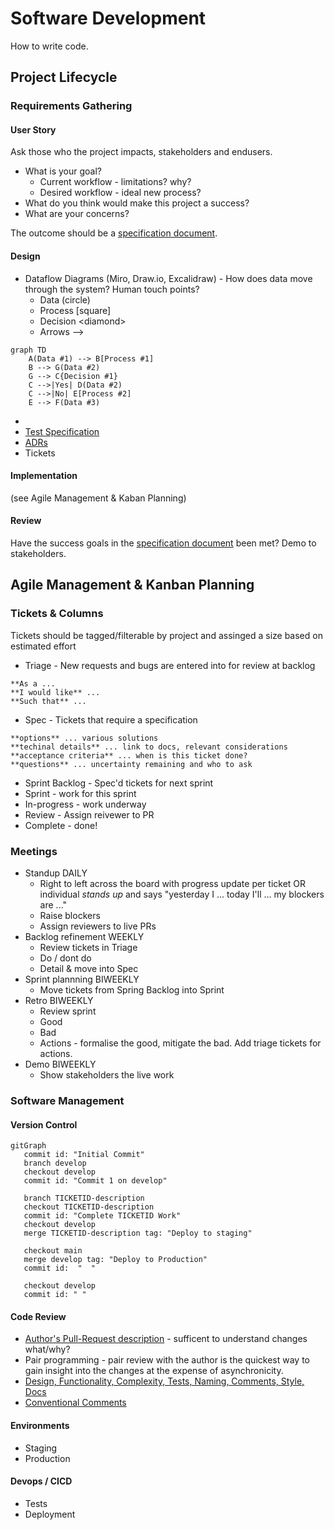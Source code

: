 # Software Development

How to write code.

## Project Lifecycle

### Requirements Gathering

#### User Story

Ask those who the project impacts, stakeholders and endusers.

* What is your goal?
   * Current workflow - limitations? why?
   * Desired workflow - ideal new process?
* What do you think would make this project a success?
* What are your concerns?

The outcome should be a [specification document](project_spec_doc.md). 

#### Design
* Dataflow Diagrams (Miro, Draw.io, Excalidraw) - How does data move through the system? Human touch points?
  * Data (circle)
  * Process [square]
  * Decision \<diamond\>
  * Arrows -->
```mermaid
graph TD
    A(Data #1) --> B[Process #1]
    B --> G(Data #2)
    G --> C{Decision #1}
    C -->|Yes| D(Data #2)
    C -->|No| E[Process #2]
    E --> F(Data #3)
```
*
* [Test Specification](test_spec_doc.md)
* [ADRs](adr.md)
* Tickets

#### Implementation
(see Agile Management & Kaban Planning)

#### Review
Have the success goals in the [specification document](project_spec_doc.md) been met? Demo to stakeholders.

## Agile Management & Kanban Planning

### Tickets & Columns

Tickets should be tagged/filterable by project and assinged a size based on estimated effort

* Triage - New requests and bugs are entered into for review at backlog
```
**As a ... 
**I would like** ...
**Such that** ...
```
* Spec - Tickets that require a specification
```
**options** ... various solutions
**techinal details** ... link to docs, relevant considerations
**acceptance criteria** ... when is this ticket done?
**questions** ... uncertainty remaining and who to ask
```
* Sprint Backlog - Spec'd tickets for next sprint
* Sprint - work for this sprint
* In-progress - work underway
* Review - Assign reivewer to PR 
* Complete - done!


### Meetings
	
* Standup DAILY
   * Right to left across the board with progress update per ticket OR individual _stands up_ and says "yesterday I ... today I'll ... my blockers are ..."
   * Raise blockers
   * Assign reviewers to live PRs
* Backlog refinement WEEKLY 
   * Review tickets in Triage
   * Do / dont do
   * Detail & move into Spec
* Sprint plannning BIWEEKLY
   * Move tickets from Spring Backlog into Sprint
* Retro BIWEEKLY
   * Review sprint 
   * Good
   * Bad
   * Actions - formalise the good, mitigate the bad. Add triage tickets for actions. 
* Demo BIWEEKLY
   * Show stakeholders the live work


### Software Management

#### Version Control

```mermaid
gitGraph
   commit id: "Initial Commit"
   branch develop
   checkout develop
   commit id: "Commit 1 on develop"

   branch TICKETID-description
   checkout TICKETID-description
   commit id: "Complete TICKETID Work"
   checkout develop
   merge TICKETID-description tag: "Deploy to staging"

   checkout main
   merge develop tag: "Deploy to Production"
   commit id:  "  "

   checkout develop
   commit id: " "
```

#### Code Review
* [Author's Pull-Request description](https://google.github.io/eng-practices/review/developer/cl-descriptions.html) - sufficent to understand changes what/why?
* Pair programming - pair review with the author is the quickest way to gain insight into the changes at the expense of asynchronicity.
* [Design, Functionality, Complexity, Tests, Naming, Comments, Style, Docs](https://google.github.io/eng-practices/review/)
* [Conventional Comments](https://conventionalcomments.org/) 

#### Environments
* Staging
* Production

#### Devops / CICD
* Tests
* Deployment
